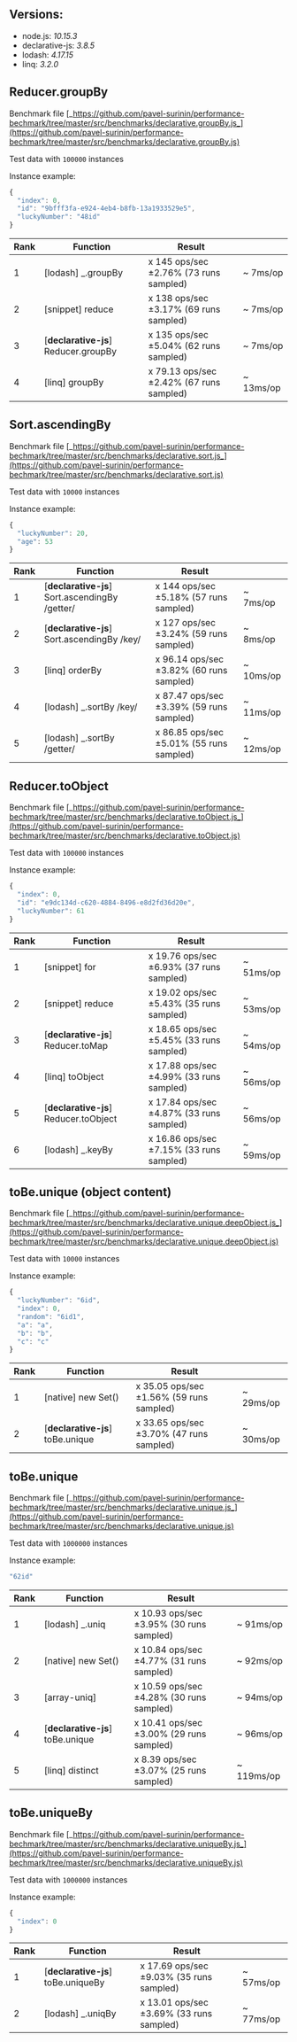 
## Versions: 
 - node.js: _10.15.3_ 
 - declarative-js: _3.8.5_
 - lodash: _4.17.15_
 - linq: _3.2.0_

## Reducer.groupBy

Benchmark file [_https://github.com/pavel-surinin/performance-bechmark/tree/master/src/benchmarks/declarative.groupBy.js_](https://github.com/pavel-surinin/performance-bechmark/tree/master/src/benchmarks/declarative.groupBy.js)

Test data with `100000` instances

Instance example: 
```javascript
{
  "index": 0,
  "id": "9bfff3fa-e924-4eb4-b8fb-13a1933529e5",
  "luckyNumber": "48id"
}
```

| Rank | Function                             | Result                                   |           |
| ---- | ------------------------------------ | ---------------------------------------- | --------- |
| 1    | [lodash] _.groupBy                   | x 145 ops/sec ±2.76% (73 runs sampled)   | ~ 7ms/op  |
| 2    | [snippet] reduce                     | x 138 ops/sec ±3.17% (69 runs sampled)   | ~ 7ms/op  |
| 3    | [**declarative-js**] Reducer.groupBy | x 135 ops/sec ±5.04% (62 runs sampled)   | ~ 7ms/op  |
| 4    | [linq] groupBy                       | x 79.13 ops/sec ±2.42% (67 runs sampled) | ~ 13ms/op |
## Sort.ascendingBy

Benchmark file [_https://github.com/pavel-surinin/performance-bechmark/tree/master/src/benchmarks/declarative.sort.js_](https://github.com/pavel-surinin/performance-bechmark/tree/master/src/benchmarks/declarative.sort.js)

Test data with `10000` instances

Instance example: 
```javascript
{
  "luckyNumber": 20,
  "age": 53
}
```

| Rank | Function                                       | Result                                   |           |
| ---- | ---------------------------------------------- | ---------------------------------------- | --------- |
| 1    | [**declarative-js**] Sort.ascendingBy /getter/ | x 144 ops/sec ±5.18% (57 runs sampled)   | ~ 7ms/op  |
| 2    | [**declarative-js**] Sort.ascendingBy /key/    | x 127 ops/sec ±3.24% (59 runs sampled)   | ~ 8ms/op  |
| 3    | [linq] orderBy                                 | x 96.14 ops/sec ±3.82% (60 runs sampled) | ~ 10ms/op |
| 4    | [lodash] _.sortBy  /key/                       | x 87.47 ops/sec ±3.39% (59 runs sampled) | ~ 11ms/op |
| 5    | [lodash] _.sortBy /getter/                     | x 86.85 ops/sec ±5.01% (55 runs sampled) | ~ 12ms/op |
## Reducer.toObject

Benchmark file [_https://github.com/pavel-surinin/performance-bechmark/tree/master/src/benchmarks/declarative.toObject.js_](https://github.com/pavel-surinin/performance-bechmark/tree/master/src/benchmarks/declarative.toObject.js)

Test data with `100000` instances

Instance example: 
```javascript
{
  "index": 0,
  "id": "e9dc134d-c620-4884-8496-e8d2fd36d20e",
  "luckyNumber": 61
}
```

| Rank | Function                              | Result                                   |           |
| ---- | ------------------------------------- | ---------------------------------------- | --------- |
| 1    | [snippet] for                         | x 19.76 ops/sec ±6.93% (37 runs sampled) | ~ 51ms/op |
| 2    | [snippet] reduce                      | x 19.02 ops/sec ±5.43% (35 runs sampled) | ~ 53ms/op |
| 3    | [**declarative-js**] Reducer.toMap    | x 18.65 ops/sec ±5.45% (33 runs sampled) | ~ 54ms/op |
| 4    | [linq] toObject                       | x 17.88 ops/sec ±4.99% (33 runs sampled) | ~ 56ms/op |
| 5    | [**declarative-js**] Reducer.toObject | x 17.84 ops/sec ±4.87% (33 runs sampled) | ~ 56ms/op |
| 6    | [lodash] _.keyBy                      | x 16.86 ops/sec ±7.15% (33 runs sampled) | ~ 59ms/op |
## toBe.unique (object content)

Benchmark file [_https://github.com/pavel-surinin/performance-bechmark/tree/master/src/benchmarks/declarative.unique.deepObject.js_](https://github.com/pavel-surinin/performance-bechmark/tree/master/src/benchmarks/declarative.unique.deepObject.js)

Test data with `10000` instances

Instance example: 
```javascript
{
  "luckyNumber": "6id",
  "index": 0,
  "random": "6id1",
  "a": "a",
  "b": "b",
  "c": "c"
}
```

| Rank | Function                         | Result                                   |           |
| ---- | -------------------------------- | ---------------------------------------- | --------- |
| 1    | [native] new Set()               | x 35.05 ops/sec ±1.56% (59 runs sampled) | ~ 29ms/op |
| 2    | [**declarative-js**] toBe.unique | x 33.65 ops/sec ±3.70% (47 runs sampled) | ~ 30ms/op |
## toBe.unique

Benchmark file [_https://github.com/pavel-surinin/performance-bechmark/tree/master/src/benchmarks/declarative.unique.js_](https://github.com/pavel-surinin/performance-bechmark/tree/master/src/benchmarks/declarative.unique.js)

Test data with `1000000` instances

Instance example: 
```javascript
"62id"
```

| Rank | Function                         | Result                                   |            |
| ---- | -------------------------------- | ---------------------------------------- | ---------- |
| 1    | [lodash] _.uniq                  | x 10.93 ops/sec ±3.95% (30 runs sampled) | ~ 91ms/op  |
| 2    | [native] new Set()               | x 10.84 ops/sec ±4.77% (31 runs sampled) | ~ 92ms/op  |
| 3    | [array-uniq]                     | x 10.59 ops/sec ±4.28% (30 runs sampled) | ~ 94ms/op  |
| 4    | [**declarative-js**] toBe.unique | x 10.41 ops/sec ±3.00% (29 runs sampled) | ~ 96ms/op  |
| 5    | [linq] distinct                  | x 8.39 ops/sec ±3.07% (25 runs sampled)  | ~ 119ms/op |
## toBe.uniqueBy

Benchmark file [_https://github.com/pavel-surinin/performance-bechmark/tree/master/src/benchmarks/declarative.uniqueBy.js_](https://github.com/pavel-surinin/performance-bechmark/tree/master/src/benchmarks/declarative.uniqueBy.js)

Test data with `1000000` instances

Instance example: 
```javascript
{
  "index": 0
}
```

| Rank | Function                           | Result                                   |           |
| ---- | ---------------------------------- | ---------------------------------------- | --------- |
| 1    | [**declarative-js**] toBe.uniqueBy | x 17.69 ops/sec ±9.03% (35 runs sampled) | ~ 57ms/op |
| 2    | [lodash] _.uniqBy                  | x 13.01 ops/sec ±3.69% (33 runs sampled) | ~ 77ms/op |
